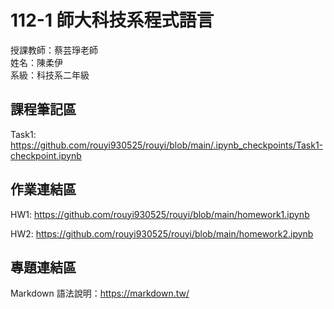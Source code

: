 # 112-1 師大科技系程式語言

授課教師：蔡芸琤老師  
姓名：陳柔伊  
系級：科技系二年級  

## 課程筆記區
Task1: https://github.com/rouyi930525/rouyi/blob/main/.ipynb_checkpoints/Task1-checkpoint.ipynb
## 作業連結區
HW1: https://github.com/rouyi930525/rouyi/blob/main/homework1.ipynb

HW2: https://github.com/rouyi930525/rouyi/blob/main/homework2.ipynb

## 專題連結區
Markdown 語法說明：https://markdown.tw/  
